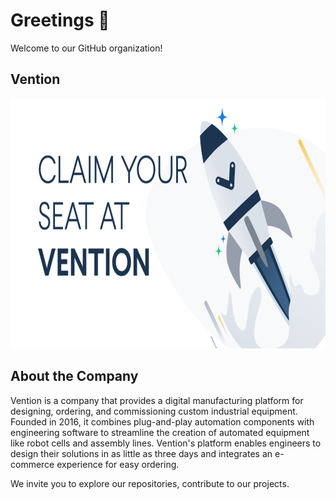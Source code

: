 # Greetings 👋

Welcome to our GitHub organization!

## Vention

<img src="https://github.com/VentionHub/.github/raw/main/profile/team-og.png" alt="Company Logo"  height="400" />


## About the Company
Vention is a company that provides a digital manufacturing platform for designing, ordering, and commissioning custom industrial equipment. Founded in 2016, it combines plug-and-play automation components with engineering software to streamline the creation of automated equipment like robot cells and assembly lines. Vention's platform enables engineers to design their solutions in as little as three days and integrates an e-commerce experience for easy ordering.

We invite you to explore our repositories, contribute to our projects.
